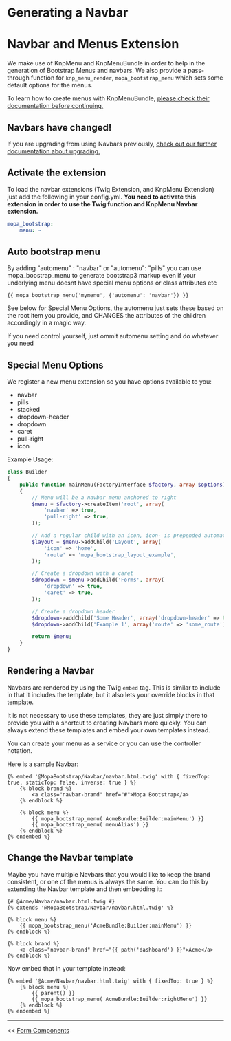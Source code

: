 Generating a Navbar
===================

# Navbar and Menus Extension

We make use of KnpMenu and KnpMenuBundle in order to help in the generation of
Bootstrap Menus and navbars. We also provide a pass-through function for `knp_menu_render`,
`mopa_bootstrap_menu` which sets some default options for the menus.

To learn how to create menus with KnpMenuBundle, [please check their documentation
before continuing.](https://github.com/KnpLabs/KnpMenuBundle)

## Navbars have changed!

If you are upgrading from using Navbars previously, [check out our further
documentation about upgrading.](navbar-upgrade.md)

## Activate the extension

To load the navbar extensions (Twig Extension, and KnpMenu Extension) just add the
following in your config.yml. **You need to activate this extension in order
to use the Twig function and KnpMenu Navbar extension.**

``` yaml
mopa_bootstrap:
    menu: ~
```

## Auto bootstrap menu

By adding "automenu" : "navbar" or "automenu": "pills" you can use mopa_boostrap_menu to generate bootstrap3 markup even if your underlying menu doesnt have special menu options or class attributes etc

```
{{ mopa_bootstrap_menu('mymenu', {'automenu': 'navbar'}) }}
```

See below for Special Menu Options, the automenu just sets these based on the root item you provide, and CHANGES the attributes of the children accordingly in a magic way.

If you need control yourself, just ommit automenu setting and do whatever you need

## Special Menu Options

We register a new menu extension so you have options available to you:

- navbar
- pills
- stacked
- dropdown-header
- dropdown
- caret
- pull-right
- icon

Example Usage:

``` php
class Builder
{
    public function mainMenu(FactoryInterface $factory, array $options)
    {
        // Menu will be a navbar menu anchored to right
        $menu = $factory->createItem('root', array(
            'navbar' => true,
            'pull-right' => true,
        ));

        // Add a regular child with an icon, icon- is prepended automatically
        $layout = $menu->addChild('Layout', array(
            'icon' => 'home',
            'route' => 'mopa_bootstrap_layout_example',
        ));

        // Create a dropdown with a caret
        $dropdown = $menu->addChild('Forms', array(
            'dropdown' => true,
            'caret' => true,
        ));

        // Create a dropdown header
        $dropdown->addChild('Some Header', array('dropdown-header' => true));
        $dropdown->addChild('Example 1', array('route' => 'some_route'));

        return $menu;
    }
}
```

## Rendering a Navbar

Navbars are rendered by using the Twig `embed` tag. This is similar to include
in that it includes the template, but it also lets your override blocks in that
template.

It is not necessary to use these templates, they are just simply there to provide
you with a shortcut to creating Navbars more quickly. You can always extend these
templates and embed your own templates instead.

You can create your menu as a service or you can use the controller notation.

Here is a sample Navbar:

``` jinja
{% embed '@MopaBootstrap/Navbar/navbar.html.twig' with { fixedTop: true, staticTop: false, inverse: true } %}
    {% block brand %}
        <a class="navbar-brand" href="#">Mopa Bootstrap</a>
    {% endblock %}

    {% block menu %}
        {{ mopa_bootstrap_menu('AcmeBundle:Builder:mainMenu') }}
        {{ mopa_bootstrap_menu('menuAlias') }}
    {% endblock %}
{% endembed %}
```

## Change the Navbar template

Maybe you have multiple Navbars that you would like to keep the brand consistent,
or one of the menus is always the same. You can do this by extending the Navbar
template and then embedding it:

``` jinja
{# @Acme/Navbar/navbar.html.twig #}
{% extends '@MopaBootstrap/Navbar/navbar.html.twig' %}

{% block menu %}
    {{ mopa_bootstrap_menu('AcmeBundle:Builder:mainMenu') }}
{% endblock %}

{% block brand %}
    <a class="navbar-brand" href="{{ path('dashboard') }}">Acme</a>
{% endblock %}
```

Now embed that in your template instead:

``` jinja
{% embed '@Acme/Navbar/navbar.html.twig' with { fixedTop: true } %}
    {% block menu %}
        {{ parent() }}
        {{ mopa_bootstrap_menu('AcmeBundle:Builder:rightMenu') }}
    {% endblock %}
{% endembed %}
```

---

<< [Form Components](https://github.com/phiamo/MopaBootstrapBundle/blob/master/Resources/doc/3.3-form-components.md)
